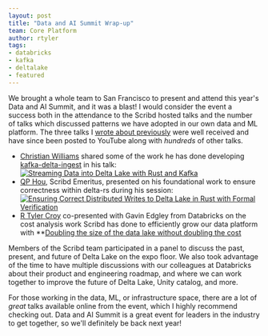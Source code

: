 ```yaml
---
layout: post
title: "Data and AI Summit Wrap-up"
team: Core Platform
author: rtyler
tags:
- databricks
- kafka
- deltalake
- featured
---
```


We brought a whole team to San Francisco to present and attend this year's Data and
AI Summit, and it was a blast! 
I
would consider the event a success both in the attendance to the Scribd hosted
talks and the number of talks which discussed patterns we have adopted in our
own data and ML platform.
The three talks I [wrote about
previously](/blog/2022/data-ai-summit-2022.html) were well received and have
since been posted to YouTube along with _hundreds_ of other talks. 

* [Christian Williams](https://github.com/xianwill) shared some of the
work he has done developing
[kafka-delta-ingest](https://github.com/scribd/kafka-delta-ingest) in his talk:
[![Streaming Data into Delta Lake with Rust and Kafka](https://img.youtube.com/vi/do4jsxeKfd4/hqdefault.jpg)](https://www.youtube.com/watch?v=do4jsxeKfd4&list=PLTPXxbhUt-YVWi_cf2UUDc9VZFLoRgu0l&index=195)
* [QP Hou](https://github.com/houqp), Scribd Emeritus, presented on
his foundational work to ensure correctness within delta-rs during his session:
[![Ensuring Correct Distributed Writes to Delta Lake in Rust with Formal
Verification](https://img.youtube.com/vi/ABoCnrVWCKY/hqdefault.jpg)](https://www.youtube.com/watch?v=ABoCnrVWCKY&list=PLTPXxbhUt-YVWi_cf2UUDc9VZFLoRgu0l&index=112)
* [R Tyler Croy](https://github.com/rtyler) co-presented with Gavin
Edgley from Databricks on the cost analysis work Scribd has done to efficiently
grow our data platform with **[Doubling the size of the data lake without doubling the
cost](
https://www.youtube.com/watch?v=9QDRD0PzqCE&list=PLTPXxbhUt-YVWi_cf2UUDc9VZFLoRgu0l&index=122)

Members of the Scribd team participated in a panel to discuss the past,
present, and future of Delta Lake on the expo floor. We also took advantage of
the time to have multiple discussions with our colleagues at Databricks about
their product and engineering roadmap, and where we can work together to
improve the future of Delta Lake, Unity catalog, and more.

For those working in the data, ML, or infrastructure space, there are a lot of
_great_ talks available online from the event, which I highly recommend
checking out. Data and AI Summit is a great event for leaders in the industry
to get together, so we'll definitely be back next year!
